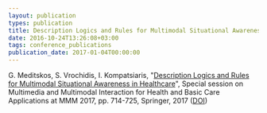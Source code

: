 ```yaml
---
layout: publication
types: publication
title: Description Logics and Rules for Multimodal Situational Awareness in Healthcare
date: 2016-10-24T13:26:08+03:00
tags: conference_publications
publication_date: 2017-01-04T00:00:00
---
```

G. Meditskos, S. Vrochidis, I. Kompatsiaris, "[Description Logics and Rules for Multimodal Situational Awareness in Healthcare](https://www.researchgate.net/publication/311991198_Description_Logics_and_Rules_for_Multimodal_Situational_Awareness_in_Healthcare)", Special session on Multimedia and Multimodal Interaction for Health and Basic Care Applications at MMM 2017, pp. 714-725, Springer, 2017 ([DOI](https://link.springer.com/chapter/10.1007/978-3-319-51811-4_58))